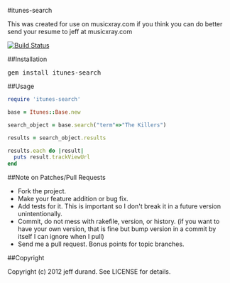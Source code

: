 #itunes-search

This was created for use on musicxray.com if you think you can do better send your resume to jeff at musicxray.com

[![Build Status](https://travis-ci.org/johnnyiller/itunes-search.png?branch=master)](https://travis-ci.org/johnnyiller/itunes-search)

##Installation
<pre>
gem install itunes-search
</pre>
	
##Usage
```ruby
require 'itunes-search'

base = Itunes::Base.new

search_object = base.search("term"=>"The Killers")

results = search_object.results

results.each do |result|
  puts result.trackViewUrl
end
```
	

##Note on Patches/Pull Requests
 
* Fork the project.
* Make your feature addition or bug fix.
* Add tests for it. This is important so I don't break it in a
  future version unintentionally.
* Commit, do not mess with rakefile, version, or history.
  (if you want to have your own version, that is fine but bump version in a commit by itself I can ignore when I pull)
* Send me a pull request. Bonus points for topic branches.

##Copyright

Copyright (c) 2012 jeff durand. See LICENSE for details.
